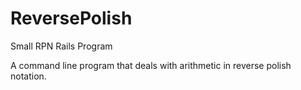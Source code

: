 ReversePolish
=============

Small RPN Rails Program

A command line program that deals with arithmetic in reverse polish notation.
